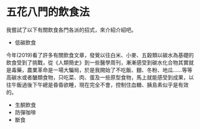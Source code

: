 # 五花八門的飲食法

我嘗試了以下有關飲食各門各派的招式，來介紹介紹吧。

* 低碳飲食

今年(2019)看了許多有關飲食文章，發覺以往白米、小麥、五穀類以碳水為基礎的飲食受到了挑戰，從《人類簡史》到一些醫學周刊，漸漸感受到碳水化合物其實就是毒藥，農業革命是一場大騙局，於是我開始了不吃飯、麵、冬粉、地瓜......等等高碳水或者醣類食物，只吃菜、肉、蛋及一些原型食物，馬上就能感受到成果，以往午飯過後下午總是昏昏欲睡，現在完全不會，控制住血糖、胰島素似乎是有效的。

* 生酮飲食
* 防彈咖啡
* 斷食
